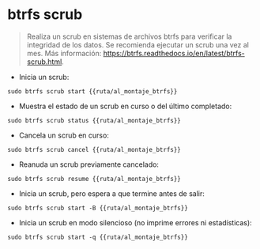 # btrfs scrub

> Realiza un scrub en sistemas de archivos btrfs para verificar la integridad de los datos.
> Se recomienda ejecutar un scrub una vez al mes.
> Más información: <https://btrfs.readthedocs.io/en/latest/btrfs-scrub.html>.

- Inicia un scrub:

`sudo btrfs scrub start {{ruta/al_montaje_btrfs}}`

- Muestra el estado de un scrub en curso o del último completado:

`sudo btrfs scrub status {{ruta/al_montaje_btrfs}}`

- Cancela un scrub en curso:

`sudo btrfs scrub cancel {{ruta/al_montaje_btrfs}}`

- Reanuda un scrub previamente cancelado:

`sudo btrfs scrub resume {{ruta/al_montaje_btrfs}}`

- Inicia un scrub, pero espera a que termine antes de salir:

`sudo btrfs scrub start -B {{ruta/al_montaje_btrfs}}`

- Inicia un scrub en modo silencioso (no imprime errores ni estadísticas):

`sudo btrfs scrub start -q {{ruta/al_montaje_btrfs}}`
